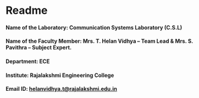 # Readme
#### Name of the Laboratory: Communication Systems Laboratory (C.S.L)
#### Name of the Faculty Member: Mrs. T. Helan Vidhya – Team Lead & Mrs. S. Pavithra – Subject Expert.
#### Department: ECE
#### Institute: Rajalakshmi Engineering College
#### Email ID: helanvidhya.t@rajalakshmi.edu.in
